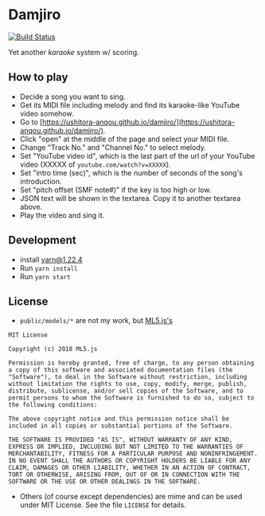 # Damjiro

[![Build Status](https://travis-ci.org/ushitora-anqou/damjiro.svg?branch=master)](https://travis-ci.org/ushitora-anqou/damjiro)

Yet another _karaoke_ system w/ scoring.

## How to play

- Decide a song you want to sing.
- Get its MIDI file including melody and find its karaoke-like YouTube video somehow.
- Go to [https://ushitora-anqou.github.io/damjiro/](https://ushitora-anqou.github.io/damjiro/).
- Click "open" at the middle of the page and select your MIDI file.
- Change "Track No." and "Channel No." to select melody.
- Set "YouTube video id", which is the last part of the url of your YouTube video (XXXXX of `youtube.com/watch?v=XXXXX`).
- Set "intro time (sec)", which is the number of seconds of the song's introduction.
- Set "pitch offset (SMF note#)" if the key is too high or low.
- JSON text will be shown in the textarea. Copy it to another textarea above.
- Play the video and sing it.

## Development
- install yarn@1.22.4
- Run `yarn install`
- Run `yarn start`

## License

- `public/models/*` are not my work, but [ML5.js's](https://ml5js.org/)
```
MIT License

Copyright (c) 2018 ML5.js

Permission is hereby granted, free of charge, to any person obtaining a copy of this software and associated documentation files (the "Software"), to deal in the Software without restriction, including without limitation the rights to use, copy, modify, merge, publish, distribute, sublicense, and/or sell copies of the Software, and to permit persons to whom the Software is furnished to do so, subject to the following conditions:

The above copyright notice and this permission notice shall be included in all copies or substantial portions of the Software.

THE SOFTWARE IS PROVIDED "AS IS", WITHOUT WARRANTY OF ANY KIND, EXPRESS OR IMPLIED, INCLUDING BUT NOT LIMITED TO THE WARRANTIES OF MERCHANTABILITY, FITNESS FOR A PARTICULAR PURPOSE AND NONINFRINGEMENT. IN NO EVENT SHALL THE AUTHORS OR COPYRIGHT HOLDERS BE LIABLE FOR ANY CLAIM, DAMAGES OR OTHER LIABILITY, WHETHER IN AN ACTION OF CONTRACT, TORT OR OTHERWISE, ARISING FROM, OUT OF OR IN CONNECTION WITH THE SOFTWARE OR THE USE OR OTHER DEALINGS IN THE SOFTWARE.
```
- Others (of course except dependencies) are mime and can be used under MIT License. See the file `LICENSE` for details.
